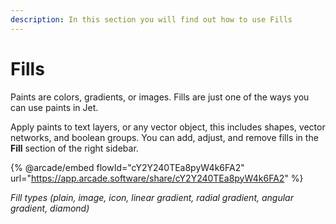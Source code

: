 ```yaml
---
description: In this section you will find out how to use Fills
---
```


# Fills

Paints are colors, gradients, or images. Fills are just one of the ways you can use paints in Jet.

Apply paints to text layers, or any vector object, this includes shapes, vector networks, and boolean groups. You can add, adjust, and remove fills in the **Fill** section of the right sidebar.

{% @arcade/embed flowId="cY2Y240TEa8pyW4k6FA2" url="https://app.arcade.software/share/cY2Y240TEa8pyW4k6FA2" %}

_Fill types (plain, image, icon, linear gradient, radial gradient, angular gradient, diamond)_

